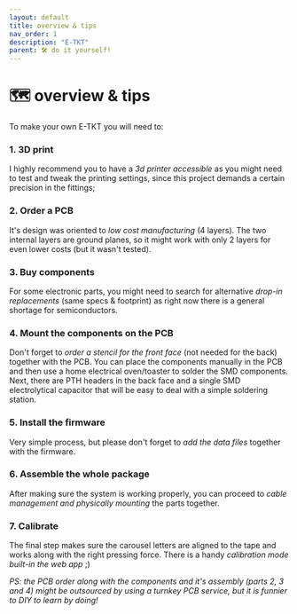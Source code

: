 ```yaml
---
layout: default
title: overview & tips
nav_order: 1
description: "E-TKT"
parent: 🛠️ do it yourself!
---
```


# 🗺️ **overview & tips**

To make your own E-TKT you will need to:
### 1. 3D print
I highly recommend you to have a *3d printer accessible* as you might need to test and tweak the printing settings, since this project demands a certain precision in the fittings;
  
### 2. Order a PCB
It's design was oriented to *low cost manufacturing* (4 layers). The two internal layers are ground planes, so it might work with only 2 layers for even lower costs (but it wasn't tested).

### 3. Buy components
For some electronic parts, you might need to search for alternative *drop-in replacements* (same specs & footprint) as right now there is a general shortage for semiconductors.

### 4. Mount the components on the PCB
Don't forget to *order a stencil for the front face* (not needed for the back) together with the PCB. You can place the components manually in the PCB and then use a home electrical oven/toaster to solder the SMD components. Next, there are PTH headers in the back face and a single SMD electrolytical capacitor that will be easy to deal with a simple soldering station.

### 5. Install the firmware
Very simple process, but please don't forget to *add the data files* together with the firmware.

### 6. Assemble the whole package
After making sure the system is working properly, you can proceed to *cable management and physically mounting* the parts together.

### 7. Calibrate
The final step makes sure the carousel letters are aligned to the tape and works along with the right pressing force. There is a handy *calibration mode built-in the web app* ;)


*PS: the PCB order along with the components and it's assembly (parts 2, 3 and 4) might be outsourced by using a turnkey PCB service, but it is funnier to DIY to learn by doing!*
